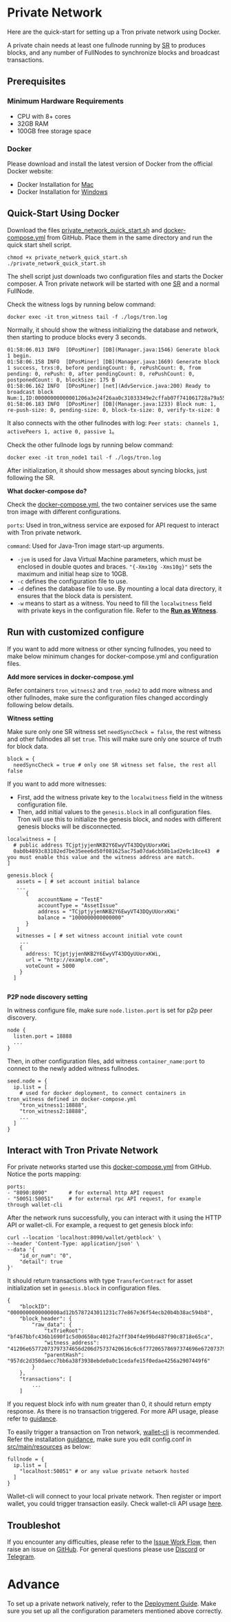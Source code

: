 # Private Network

Here are the quick-start for setting up a Tron private network using Docker.

A private chain needs at least one fullnode running by [SR](https://tronprotocol.github.io/documentation-en/mechanism-algorithm/sr/) to produces blocks, and any number of FullNodes to synchronize blocks and broadcast transactions.

## Prerequisites

### Minimum Hardware Requirements
- CPU with 8+ cores
- 32GB RAM
- 100GB free storage space


### Docker

Please download and install the latest version of Docker from the official Docker website:
* Docker Installation for [Mac](https://docs.docker.com/docker-for-mac/install/)
* Docker Installation for [Windows](https://docs.docker.com/docker-for-windows/install/)

## Quick-Start Using Docker
Download the files [private_network_quick_start.sh](https://github.com/tronprotocol/tron-deployment/blob/master/private_net/private_network_quick_start.sh) and [docker-compose.yml](https://github.com/tronprotocol/tron-deployment/blob/master/private_net/docker-compose.yml) from GitHub. Place them in the same directory and run the quick start shell script. 
```
chmod +x private_network_quick_start.sh
./private_network_quick_start.sh 
```
The shell script just downloads two configuration files and starts the Docker composer.
A Tron private network will be started with one [SR](https://tronprotocol.github.io/documentation-en/mechanism-algorithm/sr/#super-representative) and a normal FullNode.

Check the witness logs by running below command:
```
docker exec -it tron_witness tail -f ./logs/tron.log
```
Normally, it should show the witness initializing the database and network, then starting to produce blocks every 3 seconds.
```
01:58:06.013 INFO  [DPosMiner] [DB](Manager.java:1546) Generate block 1 begin.
01:58:06.158 INFO  [DPosMiner] [DB](Manager.java:1669) Generate block 1 success, trxs:0, before pendingCount: 0, rePushCount: 0, from pending: 0, rePush: 0, after pendingCount: 0, rePushCount: 0, postponedCount: 0, blockSize: 175 B
01:58:06.162 INFO  [DPosMiner] [net](AdvService.java:200) Ready to broadcast block Num:1,ID:00000000000001206a3e24f26aa0c31033349e2cffab07f741061728a79a55b3
01:58:06.183 INFO  [DPosMiner] [DB](Manager.java:1233) Block num: 1, re-push-size: 0, pending-size: 0, block-tx-size: 0, verify-tx-size: 0
```
It also connects with the other fullnodes with log:
```Peer stats: channels 1, activePeers 1, active 0, passive 1```。

Check the other fullnode logs by running below command:
```
docker exec -it tron_node1 tail -f ./logs/tron.log
```
After initialization, it should show messages about syncing blocks, just following the SR.

**What docker-compose do?**

Check the [docker-compose.yml](https://github.com/tronprotocol/tron-deployment/blob/master/private_net/docker-compose.yml), the two container services use the same tron image with different configurations.

`ports`: Used in tron_witness service are exposed for API request to interact with Tron private network.

`command`: Used for Java-Tron image start-up arguments.
- `-jvm` is used for Java Virtual Machine parameters, which must be enclosed in double quotes and braces. `"{-Xmx10g -Xms10g}"` sets the maximum and initial heap size to 10GB.
- `-c` defines the configuration file to use.
- `-d` defines the database file to use. By mounting a local data directory, it ensures that the block data is persistent.
- `-w` means to start as a witness. You need to fill the `localwitness` field with private keys in the configuration file. Refer to the [**Run as Witness**](https://tronprotocol.github.io/documentation-en/using_javatron/installing_javatron/#startup-a-fullnode-that-produces-blocks).

## Run with customized configure

If you want to add more witness or other syncing fullnodes, you need to make below minimum changes for docker-compose.yml and configuration files.

**Add more services in docker-compose.yml**

Refer containers `tron_witness2` and `tron_node2` to add more witness and other fullnodes, make sure the configuration files changed accordingly following below details.

**Witness setting**

Make sure only one SR witness set `needSyncCheck = false`, the rest witness and other fullnodes all set `true`. This will make sure only one source of truth for block data.
```
block = {
  needSyncCheck = true # only one SR witness set false, the rest all false
```

If you want to add more witnesses:
- First, add the witness private key to the `localwitness` field in the witness configuration file.
- Then, add initial values to the `genesis.block` in all configuration files. Tron will use this to initialize the genesis block, and nodes with different genesis blocks will be disconnected.

```
localwitness = [
  # public address TCjptjyjenNKB2Y6EwyVT43DQyUUorxKWi
  0ab0b4893c83102ed7be35eee6d50f081625ac75a07da6cb58b1ad2e9c18ce43  # you must enable this value and the witness address are match.
]

genesis.block {
   assets = [ # set account initial balance
   ...
      { 
          accountName = "TestE"
          accountType = "AssetIssue"
          address = "TCjptjyjenNKB2Y6EwyVT43DQyUUorxKWi"
          balance = "1000000000000000"
      }
   ]
   witnesses = [ # set witness account initial vote count
    ...
    {
      address: TCjptjyjenNKB2Y6EwyVT43DQyUUorxKWi,
      url = "http://example.com",
      voteCount = 5000
    }
  ]
    
```

**P2P node discovery setting**

In witness configure file, make sure `node.listen.port` is set for p2p peer discovery.
```
node { 
  listen.port = 18888
  ... 
} 
```

Then, in other configuration files, add witness `container_name:port` to connect to the newly added witness fullnodes.
```
seed.node = {
  ip.list = [
    # used for docker deployment, to connect containers in tron_witness defined in docker-compose.yml
    "tron_witness1:18888",
    "tron_witness2:18888",
    ... 
  ]
}
```

## Interact with Tron Private Network
For private networks started use this [docker-compose.yml](https://github.com/tronprotocol/tron-deployment/blob/master/private_net/docker-compose.yml) from GitHub. 
Notice the ports mapping:
```
ports:
- "8090:8090"       # for external http API request
- "50051:50051"     # for external rpc API request, for example through wallet-cli
```
After the network runs successfully, you can interact with it using the HTTP API or wallet-cli.
For example, a request to get genesis block info:
```
curl --location 'localhost:8090/wallet/getblock' \
--header 'Content-Type: application/json' \
--data '{
    "id_or_num": "0",
    "detail": true
}'
```
It should return transactions with type `TransferContract` for asset initialization set in `genesis.block` in configuration files.
```
{
    "blockID": "0000000000000000ad12b5787243011231c77e867e36f54ecb20b4b38ac594b8",
    "block_header": {
        "raw_data": {
            "txTrieRoot": "bf467bbfc436b1690f1c5d0d650ac4012fa2ff304f4e99bd487f90c8718e65ca",
            "witness_address": "41206e65772073797374656d206d75737420616c6c6f77206578697374696e672073797374656d7320746f206265206c696e6b656420746f67657468657220776974686f757420726571756972696e6720616e792063656e7472616c20636f6e74726f6c206f7220636f6f7264696e6174696f6e",
            "parentHash": "957dc2d350daecc7bb6a38f3938ebde0a0c1cedafe15f0edae4256a2907449f6"
        }
    },
    "transactions": [
        ...
    ]

```
If you request block info with num greater than 0, it should return empty response. As there is no transaction triggered.
For more API usage, please refer to [guidance](https://tronprotocol.github.io/documentation-en/getting_started/getting_started_with_javatron/#interacting-with-java-tron-nodes-using-curl).

To easily trigger a transaction on Tron network, [wallet-cli](https://tronprotocol.github.io/documentation-en/clients/wallet-cli/) is recommended. Refer the installation [guidance](https://github.com/tronprotocol/wallet-cli), make sure you edit config.conf in [src/main/resources](https://github.com/tronprotocol/wallet-cli/blob/develop/src/main/resources/config.conf) as below:
```
fullnode = {
  ip.list = [
    "localhost:50051" # or any value private network hosted
  ]
}
```
Wallet-cli will connect to your local private network. Then register or import wallet, you could trigger transaction easily. Check wallet-cli API usage [here](https://tronprotocol.github.io/documentation-en/clients/wallet-cli-command/#registerwallet).

## Troubleshot
If you encounter any difficulties, please refer to the [Issue Work Flow](https://tronprotocol.github.io/documentation-en/developers/issue-workflow/#issue-work-flow), then raise an issue on [GitHub](https://github.com/tronprotocol/java-tron/issues). For general questions please use [Discord](https://discord.gg/cGKSsRVCGm) or [Telegram](https://t.me/TronOfficialDevelopersGroupEn).

# Advance
To set up a private network natively, refer to the [Deployment Guide](https://tronprotocol.github.io/documentation-en/using_javatron/private_network/). Make sure you set up all the configuration parameters mentioned above correctly.
